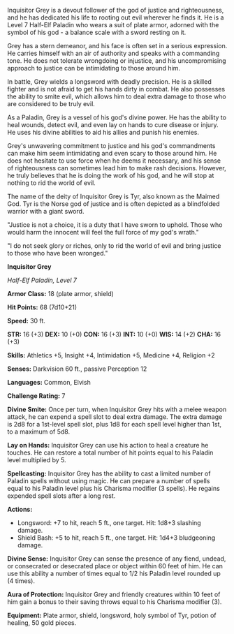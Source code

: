 Inquisitor Grey is a devout follower of the god of justice and righteousness, and he has dedicated his life to rooting out evil wherever he finds it. He is a Level 7 Half-Elf Paladin who wears a suit of plate armor, adorned with the symbol of his god - a balance scale with a sword resting on it.

Grey has a stern demeanor, and his face is often set in a serious expression. He carries himself with an air of authority and speaks with a commanding tone. He does not tolerate wrongdoing or injustice, and his uncompromising approach to justice can be intimidating to those around him.

In battle, Grey wields a longsword with deadly precision. He is a skilled fighter and is not afraid to get his hands dirty in combat. He also possesses the ability to smite evil, which allows him to deal extra damage to those who are considered to be truly evil.

As a Paladin, Grey is a vessel of his god's divine power. He has the ability to heal wounds, detect evil, and even lay on hands to cure disease or injury. He uses his divine abilities to aid his allies and punish his enemies.

Grey's unwavering commitment to justice and his god's commandments can make him seem intimidating and even scary to those around him. He does not hesitate to use force when he deems it necessary, and his sense of righteousness can sometimes lead him to make rash decisions. However, he truly believes that he is doing the work of his god, and he will stop at nothing to rid the world of evil.

The name of the deity of Inquisitor Grey is Tyr, also known as the Maimed God. Tyr is the Norse god of justice and is often depicted as a blindfolded warrior with a giant sword.

"Justice is not a choice, it is a duty that I have sworn to uphold. Those who would harm the innocent will feel the full force of my god's wrath."

"I do not seek glory or riches, only to rid the world of evil and bring justice to those who have been wronged."


**Inquisitor Grey**

_Half-Elf Paladin, Level 7_

**Armor Class:** 18 (plate armor, shield)

**Hit Points:** 68 (7d10+21)

**Speed:** 30 ft.

**STR:** 16 (+3) **DEX:** 10 (+0) **CON:** 16 (+3) **INT:** 10 (+0) **WIS:** 14 (+2) **CHA:** 16 (+3)

**Skills:** Athletics +5, Insight +4, Intimidation +5, Medicine +4, Religion +2

**Senses:** Darkvision 60 ft., passive Perception 12

**Languages:** Common, Elvish

**Challenge Rating:** 7

**Divine Smite:** Once per turn, when Inquisitor Grey hits with a melee weapon attack, he can expend a spell slot to deal extra damage. The extra damage is 2d8 for a 1st-level spell slot, plus 1d8 for each spell level higher than 1st, to a maximum of 5d8.

**Lay on Hands:** Inquisitor Grey can use his action to heal a creature he touches. He can restore a total number of hit points equal to his Paladin level multiplied by 5.

**Spellcasting:** Inquisitor Grey has the ability to cast a limited number of Paladin spells without using magic. He can prepare a number of spells equal to his Paladin level plus his Charisma modifier (3 spells). He regains expended spell slots after a long rest.

**Actions:**

-   Longsword: +7 to hit, reach 5 ft., one target. Hit: 1d8+3 slashing damage.
-   Shield Bash: +5 to hit, reach 5 ft., one target. Hit: 1d4+3 bludgeoning damage.

**Divine Sense:** Inquisitor Grey can sense the presence of any fiend, undead, or consecrated or desecrated place or object within 60 feet of him. He can use this ability a number of times equal to 1/2 his Paladin level rounded up (4 times).

**Aura of Protection:** Inquisitor Grey and friendly creatures within 10 feet of him gain a bonus to their saving throws equal to his Charisma modifier (3).

**Equipment:** Plate armor, shield, longsword, holy symbol of Tyr, potion of healing, 50 gold pieces.